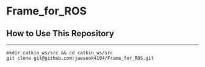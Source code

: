 # Frame_for_ROS
  

## How to Use This Repository
------------------------------
```
mkdir catkin_ws/src && cd catkin_ws/src  
git clone git@github.com:jaeseok4104/Frame_for_ROS.git
```
